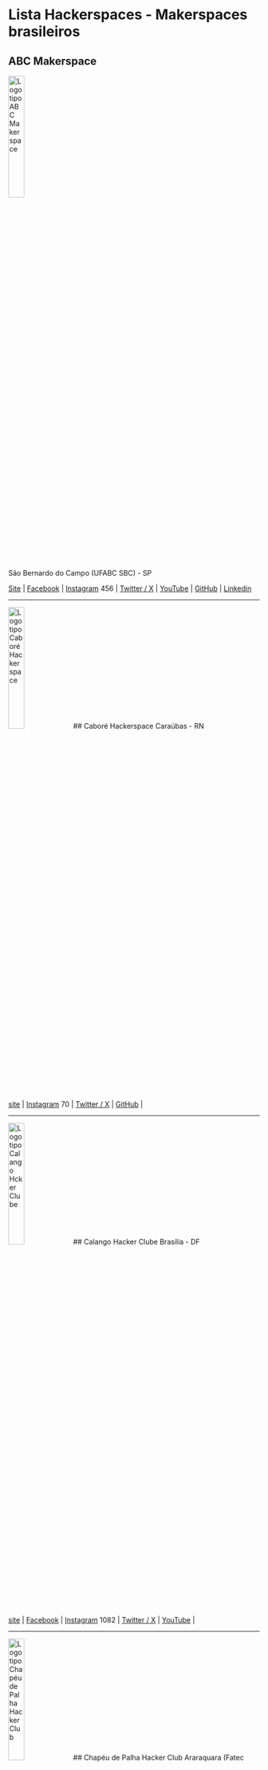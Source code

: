 # Lista Hackerspaces - Makerspaces brasileiros

## ABC Makerspace 

<img src="https://github.com/dumonths/logos/blob/main/abc.png" height="25%" width="25%" alt="Logotipo ABC Makerspace">
   
São Bernardo do Campo (UFABC SBC) - SP

[Site](https://abcmakerspace.com.br/) | 
[Facebook](https://www.facebook.com/abcmakerspace) | 
[Instagram](https://www.instagram.com/abcmakerspace/) 456 | 
[Twitter / X](https://twitter.com/abcmakerspace) | 
[YouTube](https://www.youtube.com/channel/UC-llGrye7YYeCX0gTKFbILQ) | 
[GitHub](https://github.com/ABCMakerspace) | 
[Linkedin](https://www.linkedin.com/company/abcmakerspace)

________________________________________________________
<img src="https://github.com/dumonths/logos/blob/main/CABORE.png" height="25%" width="25%" alt="Logotipo Caboré Hackerspace">
## Caboré Hackerspace 
Caraúbas - RN

[site](https://www.caborehs.org/) | 
[Instagram](https://www.instagram.com/caborehackerspace) 70 | 
[Twitter / X](https://twitter.com/caborehs) | 
[GitHub](https://github.com/caborehs) | 



________________________________________________________
<img src="https://github.com/dumonths/logos/blob/main/CALANGO.png" height="25%" width="25%" alt="Logotipo Calango Hcker Clube">
## Calango Hacker Clube 
Brasilia - DF

[site](https://www.calango.club) | 
[Facebook](https://www.facebook.com/calangohc) | 
[Instagram](https://www.instagram.com/calangoh4cker/) 1082 | 
[Twitter / X](https://twitter.com/calangohc) | 
[YouTube](https://www.youtube.com/c/+CalangohackerClub) | 



________________________________________________________
<img src="https://github.com/dumonths/logos/blob/main/CHAPEU.png" height="25%" width="25%" alt="Logotipo Chapéu de Palha Hacker Club">
## Chapéu de Palha Hacker Club 
Araraquara (Fatec Araraquara) - SP

[Instagram](https://www.instagram.com/chapeudepalhahackerclub/) 748 | 
[Linkedin](https://www.linkedin.com/company/chap%C3%A9u-de-palha-hacker-club/)

________________________________________________________
<img src="https://github.com/dumonths/logos/blob/main/DUMONT.png" height="25%" width="25%" alt="Logotipo Dumont Hackerspace">
## Dumont Hackerspace 
O hackerspace dos hackerspaces, esta em eventos por todo o Brasil, itinerante.
 
[Facebook](https://www.facebook.com/DumontHackerspace/) | 
[Instagram](https://www.instagram.com/dumonths) 1771 | 
[Twitter / X](https://twitter.com/dumonths) | 
[GitHub](https://github.com/dumonths) | 
________________________________________________________


<img src="https://github.com/dumonths/logos/blob/main/GAROA.png" height="25%" width="25%" alt="Logotipo Garoa Hacker Clube">
## Garoa Hacker Clube 
São Paulo - SP

[site](https://garoa.net.br/) | 
[Facebook](https://www.facebook.com/GaroaHC/) | 
[Instagram](https://www.instagram.com/garoahc/) 2101 | 
[Twitter / X](https://twitter.com/garoahc) | 
[YouTube](https://www.youtube.com/channel/UCwY5dKKi8CWsv5_K9csmaew) | 
[GitHub](https://github.com/garoa) | 
[Linkedin](https://www.linkedin.com/company/garoa-hacker-clube/)
________________________________________________________
<img src="https://github.com/dumonths/logos/blob/main/GERSE.png" height="25%" width="25%" alt="Logotipo GERSE">
## GERSE - Grupo de Estudo em Robótica e Sistemas Embarcados 
Guarulhos (Instituto Federal de Cuarulhos) - SP

[site](http://gerserobotica.com/) Offline | 
[Facebook](https://www.facebook.com/gerserobot) | 
[Instagram](https://www.instagram.com/gerserobotica/?igshid=YmMyMTA2M2Y%3D) 255 | 
[Linkedin](https://www.linkedin.com/in/gerserob%C3%B3ticarob%C3%B3tica/) 


________________________________________________________
<img src="https://github.com/dumonths/logos/blob/main/LHC.png" height="25%" width="25%" alt="Logotipo LHC">
## Laboratório Hacker de Campinas - LHC 
Campinas - SP

[site](https://lhc.net.br/) | 
[Facebook](https://www.facebook.com/LabHackerCampinas/) | 
[Instagram](https://www.instagram.com/lhcnetbr/) 475 | 
[Twitter / X](https://twitter.com/lhc_campinas) | 
[YouTube](https://www.youtube.com/c/LhcNetBr) | 
[GitHub](https://github.com/lhc) | 
[Linkedin](https://www.linkedin.com/company/laboratorio-hacker-de-campinas/) | 
[PeerTube](https://peertube.lhc.net.br/) | 
________________________________________________________
<img src="https://github.com/dumonths/logos/blob/main/MARINGA21.png" height="25%" width="25%" alt="Logotipo Maringá Hackerspace">
## Maringá Hackerspace 
Maringá - PR

[site](http://wiki.hackerspace.maringa.br/) | 
[Facebook](https://www.facebook.com/hackerspacemaringa) | 
[Instagram](https://www.instagram.com/hackerspacemaringa) 599 | 
[YouTube](https://www.youtube.com/@hackerspacemaringa2820) | 
[GitHub](https://github.com/HackerSpaceMaringa) | 
[Linkedin](https://www.linkedin.com/company/hsmaringa/)


________________________________________________________
<img src="https://github.com/dumonths/logos/blob/main/MATE.png" height="25%" width="25%" alt="Logotipo Mate Hackers">
## Mate Hackers 
Porto Alegre - RS

[site](https://matehackers.org/) |
[Instagram](https://www.instagram.com/matehackers_/) 267 | 


________________________________________________________
<img src="https://github.com/dumonths/logos/blob/main/OXE.png" height="25%" width="25%" alt="Logotipo 0xe Hacker Club">
## Oxe Hacker Club 
Maceió - AL

[site](http://oxehacker.club/) | 
[Facebook](https://www.facebook.com/0xehackerclub/) | 
[Instagram](https://www.instagram.com/0xehackerclub/) 2269 | 
[Twitter / X](https://twitter.com/0xehackerclub) | 
[YouTube](https://www.youtube.com/channel/UCyp9qyOaS9qhJ0lmRcjGesg) | 
[Linkedin](https://www.linkedin.com/company/0xehackerclub/)

________________________________________________________
<img src="https://github.com/dumonths/logos/blob/main/RAUL.png" height="25%" width="25%" alt="Logotipo Raul Hacker Club">
## Raul Hacker Club 
Salvador - BA

[site](https://raulhc.cc/) | 
[Facebook](https://www.facebook.com/raulhackerclub) | 
[Instagram](https://www.instagram.com/raulhackerclub/) 1328 | 
[Twitter / X](https://twitter.com/RaulHackerClub) | 
[Linkedin](https://www.linkedin.com/company/raul-hacker-club/)

________________________________________________________
<img src="https://github.com/dumonths/logos/blob/main/RIO.png" height="25%" width="25%" alt="Logotipo Rio Maker Space">
## Rio Maker Space 
Rio de Janeiro - RJ

[site](https://www.riomakerspace.com.br/) | 
[Instagram](https://www.instagram.com/rio_maker_space/) 273 | 
[Linkedin](https://www.linkedin.com/company/riomakerspace/about/)

________________________________________________________
<img src="https://github.com/dumonths/logos/blob/main/THC.png" height="25%" width="25%" alt="Logotipo Teresina Hacker Clube">
## THC - Teresina Hacker Clube 
Teresina - PI

[site](https://teresinahc.github.io/) | 
[Instagram](https://www.instagram.com/teresinahc/) 1074 | 
[Twitter / X](https://twitter.com/teresinahc) | 
[GitHub](https://github.com/teresinahc) | 
[Linkedin](https://www.linkedin.com/company/teresina-hacker-clube/)

________________________________________________________


# Só achados pela internet, ainda não consegui contato

## Londrina Hacker Club
Londrina - PR

[site](https://www.londrinahackerclub.com.br/) | 
[Linkedin](https://www.linkedin.com/company/londrina-hacker-club/)

________________________________________________________
<img src="https://github.com/dumonths/logos/blob/main/OHC.png" height="25%" width="25%" alt="Logotipo Oeste Hacker Clube ">
## Oeste Hacker Clube
Bauru - SP

[site](http://oestehc.com.br/) | 
[Facebook](https://www.facebook.com/OesteHC) | 
[Linkedin](https://www.linkedin.com/company/oeste-hacker-club/)

________________________________________________________
<img src="https://github.com/dumonths/logos/blob/main/SHC.png" height="25%" width="25%" alt="Logotipo SHC">
## Santos Hacker Clube    
Santos - SP

[Facebook](https://www.facebook.com/groups/606806302692500/) | 
[Instagram](https://www.instagram.com/santoshackerclube/) 190 | 
[YouTube](https://www.youtube.com/@shcsantoshackerclube6077) | 
[GitHub](https://github.com/santos-hacker-clube)

________________________________________________________
## Tarrafa Hacker Clube    <img src="https://github.com/dumonths/logos/blob/main/Tarrafa.png" height="25%" width="25%" alt="Logotipo Tarrafa Hacker Clube">
Florianópolis - SC

[Site](https://tarrafa.net/) | 
[Facebook](https://www.facebook.com/TarrafaHC) | 
[YouTube](https://www.youtube.com/channel/UCs0R96qojyNDGR1bfMl5scw) | 
[GitHub](https://github.com/tarrafahc)

________________________________________________________

## ABC    <img src="https://github.com/dumonths/logos/blob/main/abc.png" height="25%" width="25%" alt="Logotipo ABC">
Endereço

[Site]() | 
[Facebook]() | 
[Instagram]() 0 | 
[Twitter / X]() | 
[YouTube]() | 
[GitHub]() | 
[Linkedin]()


________________________________________________________
## ABC    <img src="https://github.com/dumonths/logos/blob/main/abc.png" height="25%" width="25%" alt="Logotipo ABC">
Endereço

[Site]() | 
[Facebook]() | 
[Instagram]() 0 | 
[Twitter / X]() | 
[YouTube]() | 
[GitHub]() | 
[Linkedin]()


________________________________________________________
## ABC    <img src="https://github.com/dumonths/logos/blob/main/abc.png" height="25%" width="25%" alt="Logotipo ABC">
Endereço

[Site]() | 
[Facebook]() | 
[Instagram]() 0 | 
[Twitter / X]() | 
[YouTube]() | 
[GitHub]() | 
[Linkedin]()


________________________________________________________
## ABC   <img src="https://github.com/dumonths/logos/blob/main/abc.png" height="25%" width="25%" alt="Logotipo ABC">
Endereço

[Site]() | 
[Facebook]() | 
[Instagram]() 0 | 
[Twitter / X]() | 
[YouTube]() | 
[GitHub]() | 
[Linkedin]()


________________________________________________________
## ABC  <img src="https://github.com/dumonths/logos/blob/main/abc.png" height="25%" width="25%" alt="Logotipo ABC Makerspace">
Endereço

[Site]() | 
[Facebook]() | 
[Instagram]() 0 | 
[Twitter / X]() | 
[YouTube]() | 
[GitHub]() | 
[Linkedin]()


________________________________________________________
## ABC   <img src="https://github.com/dumonths/logos/blob/main/abc.png" height="25%" width="25%" alt="Logotipo ABC">
Endereço

[Site]() | 
[Facebook]() | 
[Instagram]() 0 | 
[Twitter / X]() | 
[YouTube]() | 
[GitHub]() | 
[Linkedin]()


________________________________________________________

## ABC   <img src="https://github.com/dumonths/logos/blob/main/abc.png" height="25%" width="25%" alt="Logotipo ABC">
Endereço

[Site]() | 
[Facebook]() | 
[Instagram]() 0 | 
[Twitter / X]() | 
[YouTube]() | 
[GitHub]() | 
[Linkedin]()


________________________________________________________
## ABC   <img src="https://github.com/dumonths/logos/blob/main/abc.png" height="25%" width="25%" alt="Logotipo ABC">
Endereço

[Site]() | 
[Facebook]() | 
[Instagram]() 0 | 
[Twitter / X]() | 
[YouTube]() | 
[GitHub]() | 
[Linkedin]()


________________________________________________________
## ABC    <img src="https://github.com/dumonths/logos/blob/main/abc.png" height="25%" width="25%" alt="Logotipo ABC ">
Endereço

[Site]() | 
[Facebook]() | 
[Instagram]() 0 | 
[Twitter / X]() | 
[YouTube]() | 
[GitHub]() | 
[Linkedin]()


________________________________________________________

## Observações:
Números na frente do link do Instagram é de seguidores em 11/03/2024.

Não coloquei grupos de Telegram e email devido aos bots.

Hackerspaces brasileiros:

[Ativos em 2017 segundo Autoria em Rede](https://autoriaemrede.wordpress.com/hackerspaces-no-brasil/lista-dos-hackerspaces-ativos/)

[Registrados na Wiki do Garoa Hacker Clube](https://garoa.net.br/wiki/Hackerspaces_Brasileiros)

[Registrados na Wiki Hackerspaces.org](https://wiki.hackerspaces.org/Brazil)

[Registrados na Wiki do Área 31](https://area31.net.br/wiki/Hackerspaces_brasileiros)

________________________________________________________

